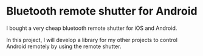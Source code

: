 # Bluetooth remote shutter for Android

I bought a very cheap bluetooth remote shutter for iOS and Android.

In this project, I will develop a library for my other projects to control Android remotely by using the remote shutter.




